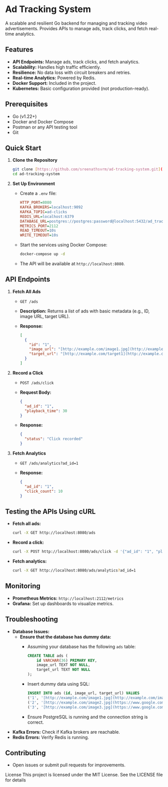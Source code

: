 # Ad Tracking System

A scalable and resilient Go backend for managing and tracking video advertisements. Provides APIs to manage ads, track clicks, and fetch real-time analytics.

## Features

* **API Endpoints:** Manage ads, track clicks, and fetch analytics.
* **Scalability:** Handles high traffic efficiently.
* **Resilience:** No data loss with circuit breakers and retries.
* **Real-time Analytics:** Powered by Redis.
* **Docker Support:** Included in the project.
* **Kubernetes:** Basic configuration provided (not production-ready).

## Prerequisites

* Go (v1.22+)
* Docker and Docker Compose
* Postman or any API testing tool
* Git

## Quick Start

1.  **Clone the Repository**

    ```bash
    git clone [https://github.com/sreenathsvrm/ad-tracking-system.git](https://github.com/sreenathsvrm/ad-tracking-system.git)
    cd ad-tracking-system
    ```

2.  **Set Up Environment**

    * Create a `.env` file:

        ```ini
        HTTP_PORT=8080
        KAFKA_BROKERS=localhost:9092
        KAFKA_TOPIC=ad-clicks
        REDIS_URL=localhost:6379
        DATABASE_URL=postgres://postgres:password@localhost:5432/ad_tracking?sslmode=disable
        METRICS_PORT=2112
        READ_TIMEOUT=10s
        WRITE_TIMEOUT=10s
        ```

    * Start the services using Docker Compose:

        ```bash
        docker-compose up -d
        ```

    * The API will be available at `http://localhost:8080`.

## API Endpoints

1.  **Fetch All Ads**

    * `GET /ads`
    * **Description:** Returns a list of ads with basic metadata (e.g., ID, image URL, target URL).
    * **Response:**

        ```json
        [
          {
            "id": "1",
            "image_url": "[http://example.com/image1.jpg](http://example.com/image1.jpg)",
            "target_url": "[http://example.com/target1](http://example.com/target1)"
          }
        ]
        ```

2.  **Record a Click**

    * `POST /ads/click`
    * **Request Body:**

        ```json
        {
          "ad_id": "1",
          "playback_time": 30
        }
        ```

    * **Response:**

        ```json
        {
          "status": "Click recorded"
        }
        ```

3.  **Fetch Analytics**

    * `GET /ads/analytics?ad_id=1`
    * **Response:**

        ```json
        {
          "ad_id": "1",
          "click_count": 10
        }
        ```

## Testing the APIs Using cURL

* **Fetch all ads:**

    ```bash
    curl -X GET http://localhost:8080/ads
    ```

* **Record a click:**

    ```bash
    curl -X POST http://localhost:8080/ads/click -d '{"ad_id": "1", "playback_time": 30}'
    ```

* **Fetch analytics:**

    ```bash
    curl -X GET http://localhost:8080/ads/analytics?ad_id=1
    ```

## Monitoring

* **Prometheus Metrics:** `http://localhost:2112/metrics`
* **Grafana:** Set up dashboards to visualize metrics.

## Troubleshooting

* **Database Issues:**
    * **Ensure that the database has dummy data:**
        * Assuming your database has the following `ads` table:

            ```sql
            CREATE TABLE ads (
                id VARCHAR(36) PRIMARY KEY,
                image_url TEXT NOT NULL,
                target_url TEXT NOT NULL
            );
            ```

        * Insert dummy data using SQL:

            ```sql
            INSERT INTO ads (id, image_url, target_url) VALUES
            ('1', '[http://example.com/image1.jpg](http://example.com/image1.jpg)', '[http://example.com/target1](http://example.com/target1)'),
            ('2', '[http://example.com/image2.jpg](https://www.google.com/search?q=http://example.com/image2.jpg)', '[http://example.com/target2](https://www.google.com/search?q=http://example.com/target2)'),
            ('3', '[http://example.com/image3.jpg](https://www.google.com/search?q=http://example.com/image3.jpg)', '[http://example.com/target3](https://www.google.com/search?q=http://example.com/target3)');
            ```

        * Ensure PostgreSQL is running and the connection string is correct.
* **Kafka Errors:** Check if Kafka brokers are reachable.
* **Redis Errors:** Verify Redis is running.

## Contributing

* Open issues or submit pull requests for improvements.

License
This project is licensed under the MIT License. See the LICENSE file for details
